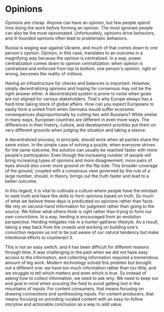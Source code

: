 # Opinions

Opinions are cheap. Anyone can have an opinion, but few people spend time doing the work before forming an opinion. The most ignorant people can also be the most opinionated. Unfortunately, opinions drive behaviors, and ill-founded opinions often lead to problematic behaviors.

Russia is waging war against Ukraine, and much of that comes down to one person's opinion. Opinion, in this case, translates to an outcome in a magnifying way because the opinion is centralized. In a way, power centralization comes down to opinion centralization: when opinion is centralized and enforced from top to bottom, one person's opinion, right or wrong, becomes the reality of millions.

Having an infrastructure for checks and balances is important. However, simply decentralizing opinions and hoping for consensus may not be the right answer either. A decentralized system is prone to noise when goals are not aligned for various stakeholders. That's why Europe always has a hard time taking stock of global affairs. How can you expect Europeans to easily form a united front when Germans would suffer economic consequences disproportionally by cutting ties with Russians? While similar in many ways, European countries are different in even more ways. The differences in their history, culture, and development priorities put them on very different grounds when judging the situation and taking a stance.

A decentralized process, in principle, should work when all parties share the same vision. In the simple case of solving a puzzle, when everyone strives for the same outcome, the solution can usually be reached faster with more people's participation. Even though the increasing number of people will bring increasing types of opinions and more disagreement, more pairs of eyes should also cover more ground on the flip side. This broader coverage of the ground, coupled with a consensus view governed by the rule of a large number, should, in theory, brings out the truth faster and lead to a better outcome.
 
In this regard, it is vital to cultivate a culture where people have the mindset to seek truth and have the skills to form opinions based on truth. So much of what we believe these days is predicated on opinions rather than facts. We rely on second-hand information for judgment rather than going to the source. We follow what others think is right rather than trying to form our own convictions. In a way, herding is encouraged from an evolution perspective. Herding mitigates risk in a hunter-gatherer lifestyle. As a result, taking a step back from the crowds and working on building one's conviction requires us not to be just aware of our natural tendency but make intentional efforts to counteract it.

This is not an easy switch, and it has been difficult for different reasons through time. It was challenging in the past when we did not have easy access to the information, and collecting information required a tremendous amount of leg work. Modern technology solved this problem but brought out a different one: we have too much information rather than too little, and we struggle to tell which matters and even which is true. So instead of asking how to collect information, we need to ask why. We need to keep our end goal in mind when scouting the field to avoid getting lost in the mountains of inputs. For content consumers, that means focusing on drawing connections and synthesizing inputs. For content producers, that means focusing on providing curated content with an easy-to-follow storyline and actionable conclusion as a way to add value.
